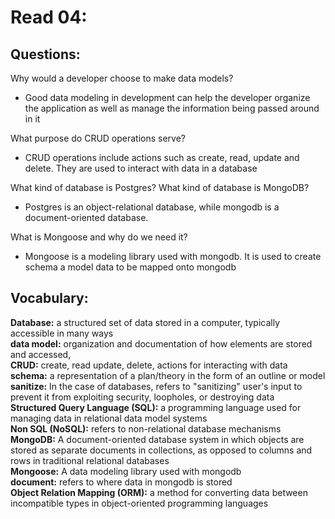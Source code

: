 # Read 04:

## Questions:

 Why would a developer choose to make data models?
- Good data modeling in development can help the developer organize the application as well as manage the information being passed around in it

What purpose do CRUD operations serve?
- CRUD operations include actions such as create, read, update and delete. They are used to interact with data in a database

What kind of database is Postgres? What kind of database is MongoDB?
- Postgres is an object-relational database, while mongodb is a document-oriented database. 

What is Mongoose and why do we need it?
- Mongoose is a modeling library used with mongodb. It is used to create schema a model data to be mapped onto mongodb

## Vocabulary:
**Database:** a structured set of data stored in a computer, typically accessible in many ways   
**data model:** organization and documentation of how elements are stored and accessed,   
**CRUD:** create, read update, delete, actions for interacting with data \
**schema:** a representation of a plan/theory in the form of an outline or model \
**sanitize:** In the case of databases, refers to "sanitizing" user's input to prevent it from exploiting security, loopholes, or destroying data \
**Structured Query Language (SQL):** a programming language used for managing data in relational data model systems \
**Non SQL (NoSQL):** refers to non-relational database mechanisms \
**MongoDB:** A document-oriented database system in which objects are stored as separate documents in collections, as opposed to columns and rows in traditional relational databases \
**Mongoose:** A data modeling library used with mongodb \
**document:** refers to where data in mongodb is stored \
**Object Relation Mapping (ORM):** a method for converting data between incompatible types in object-oriented programming languages

